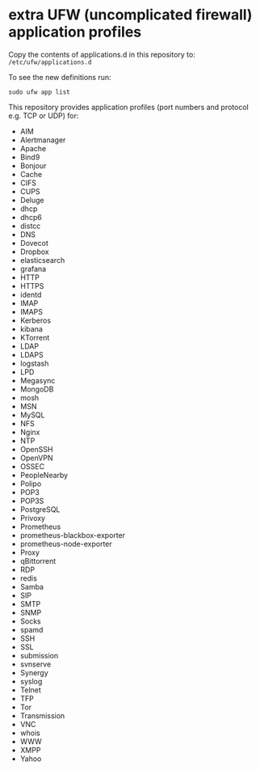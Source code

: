# extra UFW (uncomplicated firewall) application profiles

Copy the contents of applications.d in this repository to: `/etc/ufw/applications.d`

To see the new definitions run:

    sudo ufw app list
 
This repository provides application profiles (port numbers and protocol e.g. TCP or UDP) for:

 * AIM
 * Alertmanager
 * Apache
 * Bind9
 * Bonjour
 * Cache
 * CIFS
 * CUPS
 * Deluge
 * dhcp
 * dhcp6
 * distcc
 * DNS
 * Dovecot
 * Dropbox
 * elasticsearch
 * grafana
 * HTTP
 * HTTPS
 * identd
 * IMAP
 * IMAPS
 * Kerberos
 * kibana
 * KTorrent
 * LDAP
 * LDAPS
 * logstash
 * LPD
 * Megasync
 * MongoDB
 * mosh
 * MSN
 * MySQL
 * NFS
 * Nginx
 * NTP
 * OpenSSH
 * OpenVPN
 * OSSEC
 * PeopleNearby
 * Polipo
 * POP3
 * POP3S
 * PostgreSQL
 * Privoxy
 * Prometheus
 * prometheus-blackbox-exporter
 * prometheus-node-exporter
 * Proxy
 * qBittorrent
 * RDP
 * redis
 * Samba
 * SIP
 * SMTP
 * SNMP
 * Socks
 * spamd
 * SSH
 * SSL
 * submission
 * svnserve
 * Synergy
 * syslog
 * Telnet
 * TFP
 * Tor
 * Transmission
 * VNC
 * whois
 * WWW
 * XMPP
 * Yahoo